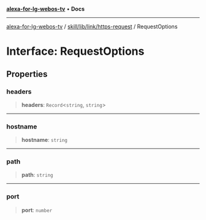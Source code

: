 [**alexa-for-lg-webos-tv**](../../../../../README.md) • **Docs**

***

[alexa-for-lg-webos-tv](../../../../../modules.md) / [skill/lib/link/https-request](../README.md) / RequestOptions

# Interface: RequestOptions

## Properties

### headers

> **headers**: `Record`\<`string`, `string`\>

***

### hostname

> **hostname**: `string`

***

### path

> **path**: `string`

***

### port

> **port**: `number`

